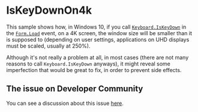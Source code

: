 # IsKeyDownOn4k
This sample shows how, in Windows 10, if you call [`Keyboard.IsKeyDown`](https://msdn.microsoft.com/it-it/library/system.windows.input.keyboard.iskeydown(v=vs.110).aspx) in the [`Form.Load`](https://msdn.microsoft.com/it-it/library/system.windows.forms.form.load(v=vs.110).aspx) event, on a 4K screen, the window size will be smaller than it is supposed to (depending on user settings, applications on UHD displays must be scaled, usually at 250%).

Although it's not really a problem at all, in most cases (there are not many reasons to call `Keyboard.IsKeyDown` anyways), it might reveal some imperfection that would be great to fix, in order to prevent side effects.

## The issue on Developer Community
You can see a discussion about this issue [here](https://developercommunity.visualstudio.com/content/problem/50114/keyboardiskeydown-on-4k-screen.html).
